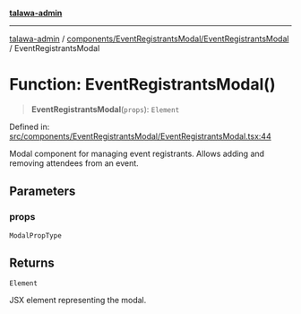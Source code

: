 [**talawa-admin**](../../../../README.md)

***

[talawa-admin](../../../../README.md) / [components/EventRegistrantsModal/EventRegistrantsModal](../README.md) / EventRegistrantsModal

# Function: EventRegistrantsModal()

> **EventRegistrantsModal**(`props`): `Element`

Defined in: [src/components/EventRegistrantsModal/EventRegistrantsModal.tsx:44](https://github.com/gautam-divyanshu/talawa-admin/blob/9fec1eef6a4674b14f6abe30e3be3844537d8dc2/src/components/EventRegistrantsModal/EventRegistrantsModal.tsx#L44)

Modal component for managing event registrants.
Allows adding and removing attendees from an event.

## Parameters

### props

`ModalPropType`

## Returns

`Element`

JSX element representing the modal.
